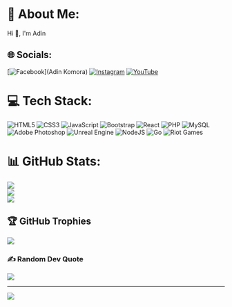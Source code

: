 # 💫 About Me:
Hi 👋, I'm Adin


## 🌐 Socials:
[![Facebook](https://img.shields.io/badge/Facebook-%231877F2.svg?logo=Facebook&logoColor=white)](Adin Komora) [![Instagram](https://img.shields.io/badge/Instagram-%23E4405F.svg?logo=Instagram&logoColor=white)](https://instagram.com/kadric416) [![YouTube](https://img.shields.io/badge/YouTube-%23FF0000.svg?logo=YouTube&logoColor=white)](https://youtube.com/@UCblxMkLTYmwkjQ9c5ypRUtw) 

# 💻 Tech Stack:
![HTML5](https://img.shields.io/badge/html5-%23E34F26.svg?style=for-the-badge&logo=html5&logoColor=white) ![CSS3](https://img.shields.io/badge/css3-%231572B6.svg?style=for-the-badge&logo=css3&logoColor=white) ![JavaScript](https://img.shields.io/badge/javascript-%23323330.svg?style=for-the-badge&logo=javascript&logoColor=%23F7DF1E) ![Bootstrap](https://img.shields.io/badge/bootstrap-%238511FA.svg?style=for-the-badge&logo=bootstrap&logoColor=white) ![React](https://img.shields.io/badge/react-%2320232a.svg?style=for-the-badge&logo=react&logoColor=%2361DAFB) ![PHP](https://img.shields.io/badge/php-%23777BB4.svg?style=for-the-badge&logo=php&logoColor=white) ![MySQL](https://img.shields.io/badge/mysql-4479A1.svg?style=for-the-badge&logo=mysql&logoColor=white) ![Adobe Photoshop](https://img.shields.io/badge/adobe%20photoshop-%2331A8FF.svg?style=for-the-badge&logo=adobe%20photoshop&logoColor=white) ![Unreal Engine](https://img.shields.io/badge/unrealengine-%23313131.svg?style=for-the-badge&logo=unrealengine&logoColor=white) ![NodeJS](https://img.shields.io/badge/node.js-6DA55F?style=for-the-badge&logo=node.js&logoColor=white) ![Go](https://img.shields.io/badge/go-%2300ADD8.svg?style=for-the-badge&logo=go&logoColor=white) ![Riot Games](https://img.shields.io/badge/riotgames-D32936.svg?style=for-the-badge&logo=riotgames&logoColor=white)
# 📊 GitHub Stats:
![](https://github-readme-stats.vercel.app/api?username=adinZMP&theme=dark&hide_border=false&include_all_commits=false&count_private=false)<br/>
![](https://github-readme-streak-stats.herokuapp.com/?user=adinZMP&theme=dark&hide_border=false)<br/>
![](https://github-readme-stats.vercel.app/api/top-langs/?username=adinZMP&theme=dark&hide_border=false&include_all_commits=false&count_private=false&layout=compact)

## 🏆 GitHub Trophies
![](https://github-profile-trophy.vercel.app/?username=adinZMP&theme=radical&no-frame=false&no-bg=true&margin-w=4)

### ✍️ Random Dev Quote
![](https://quotes-github-readme.vercel.app/api?type=horizontal&theme=radical)

---
[![](https://visitcount.itsvg.in/api?id=adinZMP&icon=0&color=0)](https://visitcount.itsvg.in)

<!-- Proudly created with GPRM ( https://gprm.itsvg.in ) -->
